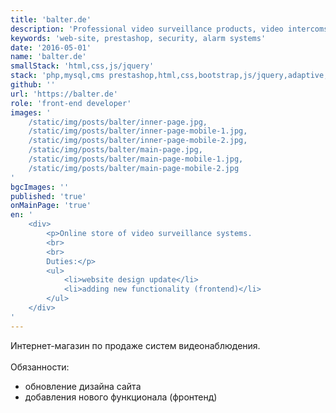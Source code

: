 ```yaml
---
title: 'balter.de'
description: 'Professional video surveillance products, video intercoms and alarm systems.'
keywords: 'web-site, prestashop, security, alarm systems'
date: '2016-05-01'
name: 'balter.de'
smallStack: 'html,css,js/jquery'
stack: 'php,mysql,cms prestashop,html,css,bootstrap,js/jquery,adaptive,responsive,github,git'
github: ''
url: 'https://balter.de'
role: 'front-end developer'
images: '
    /static/img/posts/balter/inner-page.jpg,
    /static/img/posts/balter/inner-page-mobile-1.jpg,
    /static/img/posts/balter/inner-page-mobile-2.jpg,
    /static/img/posts/balter/main-page.jpg,
    /static/img/posts/balter/main-page-mobile-1.jpg,
    /static/img/posts/balter/main-page-mobile-2.jpg
'
bgcImages: ''
published: 'true'
onMainPage: 'true'
en: '
    <div>
        <p>Online store of video surveillance systems.
        <br>
        <br>
        Duties:</p>
        <ul>
            <li>website design update</li>
            <li>adding new functionality (frontend)</li>
        </ul>
    </div>
'
---
```

Интернет-магазин по продаже систем видеонаблюдения.
<br>
<br>
Обязанности:
- обновление дизайна сайта
- добавления нового функционала (фронтенд)